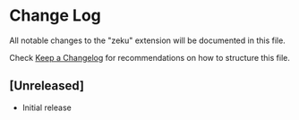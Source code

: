 # Change Log

All notable changes to the "zeku" extension will be documented in this file.

Check [Keep a Changelog](http://keepachangelog.com/) for recommendations on how to structure this file.

## [Unreleased]

- Initial release
